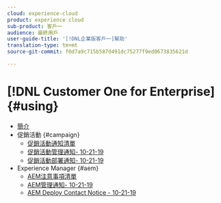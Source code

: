 ```yaml
---
cloud: experience-cloud
product: experience cloud
sub-product: 客戶一
audience: 最終用戶
user-guide-title: '[!DNL企業版客戶一]幫助'
translation-type: tm+mt
source-git-commit: f0d7a9c715b587d491dc75277f9ed0673835621d

---
```



# [!DNL Customer One for Enterprise] {#using}

+ [簡介](home.md)
+ 促銷活動 {#campaign}
   + [促銷活動通知清單](campaign-list.md)
   + [促銷活動管理通知- 10-21-19](campaign-admin.md)
   + [促銷活動部署通知- 10-21-19](campaign-deploy.md)
+ Experience Manager {#aem}
   + [AEM注意事項清單](aem-list.md)
   + [AEM管理通知- 10-21-19](aem-admin.md)
   + [AEM Deploy Contact Notice - 10-21-19](aem-deploy.md)
